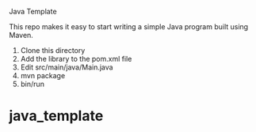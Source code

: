 Java Template

This repo makes it easy to start writing a simple Java program built using Maven.

1. Clone this directory
2. Add the library to the pom.xml file
3. Edit src/main/java/Main.java
4. mvn package
5. bin/run <parameters>
# java_template
